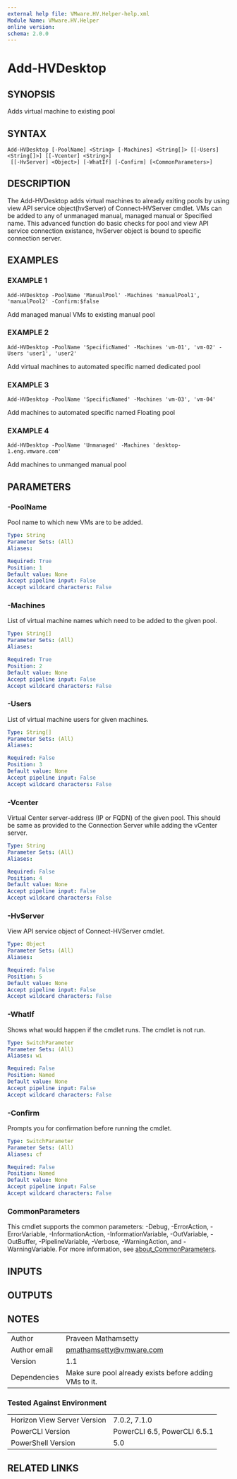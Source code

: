 ```yaml
---
external help file: VMware.HV.Helper-help.xml
Module Name: VMware.HV.Helper
online version:
schema: 2.0.0
---
```


# Add-HVDesktop

## SYNOPSIS
Adds virtual machine to existing pool

## SYNTAX

```
Add-HVDesktop [-PoolName] <String> [-Machines] <String[]> [[-Users] <String[]>] [[-Vcenter] <String>]
 [[-HvServer] <Object>] [-WhatIf] [-Confirm] [<CommonParameters>]
```

## DESCRIPTION
The Add-HVDesktop adds virtual machines to already exiting pools by using view API service object(hvServer) of Connect-HVServer cmdlet.
VMs can be added to any of unmanaged manual, managed manual or Specified name.
This advanced function do basic checks for pool and view API service connection existance, hvServer object is bound to specific connection server.

## EXAMPLES

### EXAMPLE 1
```
Add-HVDesktop -PoolName 'ManualPool' -Machines 'manualPool1', 'manualPool2' -Confirm:$false
```

Add managed manual VMs to existing manual pool

### EXAMPLE 2
```
Add-HVDesktop -PoolName 'SpecificNamed' -Machines 'vm-01', 'vm-02' -Users 'user1', 'user2'
```

Add virtual machines to automated specific named dedicated pool

### EXAMPLE 3
```
Add-HVDesktop -PoolName 'SpecificNamed' -Machines 'vm-03', 'vm-04'
```

Add machines to automated specific named Floating pool

### EXAMPLE 4
```
Add-HVDesktop -PoolName 'Unmanaged' -Machines 'desktop-1.eng.vmware.com'
```

Add machines to unmanged manual pool

## PARAMETERS

### -PoolName
Pool name to which new VMs are to be added.

```yaml
Type: String
Parameter Sets: (All)
Aliases:

Required: True
Position: 1
Default value: None
Accept pipeline input: False
Accept wildcard characters: False
```

### -Machines
List of virtual machine names which need to be added to the given pool.

```yaml
Type: String[]
Parameter Sets: (All)
Aliases:

Required: True
Position: 2
Default value: None
Accept pipeline input: False
Accept wildcard characters: False
```

### -Users
List of virtual machine users for given machines.

```yaml
Type: String[]
Parameter Sets: (All)
Aliases:

Required: False
Position: 3
Default value: None
Accept pipeline input: False
Accept wildcard characters: False
```

### -Vcenter
Virtual Center server-address (IP or FQDN) of the given pool.
This should be same as provided to the Connection Server while adding the vCenter server.

```yaml
Type: String
Parameter Sets: (All)
Aliases:

Required: False
Position: 4
Default value: None
Accept pipeline input: False
Accept wildcard characters: False
```

### -HvServer
View API service object of Connect-HVServer cmdlet.

```yaml
Type: Object
Parameter Sets: (All)
Aliases:

Required: False
Position: 5
Default value: None
Accept pipeline input: False
Accept wildcard characters: False
```

### -WhatIf
Shows what would happen if the cmdlet runs.
The cmdlet is not run.

```yaml
Type: SwitchParameter
Parameter Sets: (All)
Aliases: wi

Required: False
Position: Named
Default value: None
Accept pipeline input: False
Accept wildcard characters: False
```

### -Confirm
Prompts you for confirmation before running the cmdlet.

```yaml
Type: SwitchParameter
Parameter Sets: (All)
Aliases: cf

Required: False
Position: Named
Default value: None
Accept pipeline input: False
Accept wildcard characters: False
```

### CommonParameters
This cmdlet supports the common parameters: -Debug, -ErrorAction, -ErrorVariable, -InformationAction, -InformationVariable, -OutVariable, -OutBuffer, -PipelineVariable, -Verbose, -WarningAction, and -WarningVariable. For more information, see [about_CommonParameters](http://go.microsoft.com/fwlink/?LinkID=113216).

## INPUTS

## OUTPUTS

## NOTES

| | |
|-|-|
| Author | Praveen Mathamsetty |
| Author email | pmathamsetty@vmware.com |
| Version | 1.1 |
| Dependencies | Make sure pool already exists before adding VMs to it. |


### Tested Against Environment
| | |
|-|-|
| Horizon View Server Version |  7.0.2, 7.1.0 |
| PowerCLI Version |  PowerCLI 6.5, PowerCLI 6.5.1 |
| PowerShell Version |  5.0 |

## RELATED LINKS
